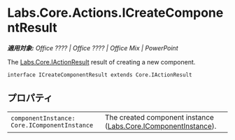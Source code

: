 
# Labs.Core.Actions.ICreateComponentResult

 _**適用対象:** Office ???? | Office ???? | Office Mix | PowerPoint_

The [Labs.Core.IActionResult](../../reference/office-mix/labs.core.iactionresult.md) result of creating a new component.

```
interface ICreateComponentResult extends Core.IActionResult
```


## プロパティ


|||
|:-----|:-----|
| `componentInstance: Core.IComponentInstance`|The created component instance ([Labs.Core.IComponentInstance](../../reference/office-mix/labs.core.icomponentinstance.md)). |
